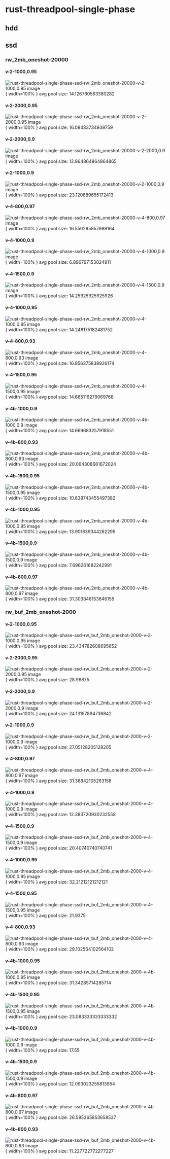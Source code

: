 # rust-threadpool-single-phase
## hdd
## ssd
### rw_2mb_oneshot-20000
#### v-2-1000,0.95
![rust-threadpool-single-phase-ssd-rw_2mb_oneshot-20000-v-2-1000,0.95 image](figures/rust-threadpool-single-phase-ssd-rw_2mb_oneshot-20000-v-2-1000,0.95.png){ width=100% }
avg pool size: 14.126760563380282

#### v-2-2000,0.95
![rust-threadpool-single-phase-ssd-rw_2mb_oneshot-20000-v-2-2000,0.95 image](figures/rust-threadpool-single-phase-ssd-rw_2mb_oneshot-20000-v-2-2000,0.95.png){ width=100% }
avg pool size: 16.08433734939759

#### v-2-2000,0.9
![rust-threadpool-single-phase-ssd-rw_2mb_oneshot-20000-v-2-2000,0.9 image](figures/rust-threadpool-single-phase-ssd-rw_2mb_oneshot-20000-v-2-2000,0.9.png){ width=100% }
avg pool size: 12.864864864864865

#### v-2-1000,0.9
![rust-threadpool-single-phase-ssd-rw_2mb_oneshot-20000-v-2-1000,0.9 image](figures/rust-threadpool-single-phase-ssd-rw_2mb_oneshot-20000-v-2-1000,0.9.png){ width=100% }
avg pool size: 23.120689655172413

#### v-4-800,0.97
![rust-threadpool-single-phase-ssd-rw_2mb_oneshot-20000-v-4-800,0.97 image](figures/rust-threadpool-single-phase-ssd-rw_2mb_oneshot-20000-v-4-800,0.97.png){ width=100% }
avg pool size: 16.550295857988164

#### v-4-1000,0.9
![rust-threadpool-single-phase-ssd-rw_2mb_oneshot-20000-v-4-1000,0.9 image](figures/rust-threadpool-single-phase-ssd-rw_2mb_oneshot-20000-v-4-1000,0.9.png){ width=100% }
avg pool size: 6.896797153024911

#### v-4-1500,0.9
![rust-threadpool-single-phase-ssd-rw_2mb_oneshot-20000-v-4-1500,0.9 image](figures/rust-threadpool-single-phase-ssd-rw_2mb_oneshot-20000-v-4-1500,0.9.png){ width=100% }
avg pool size: 14.25925925925926

#### v-4-1000,0.95
![rust-threadpool-single-phase-ssd-rw_2mb_oneshot-20000-v-4-1000,0.95 image](figures/rust-threadpool-single-phase-ssd-rw_2mb_oneshot-20000-v-4-1000,0.95.png){ width=100% }
avg pool size: 14.248175182481752

#### v-4-800,0.93
![rust-threadpool-single-phase-ssd-rw_2mb_oneshot-20000-v-4-800,0.93 image](figures/rust-threadpool-single-phase-ssd-rw_2mb_oneshot-20000-v-4-800,0.93.png){ width=100% }
avg pool size: 16.956375838926174

#### v-4-1500,0.95
![rust-threadpool-single-phase-ssd-rw_2mb_oneshot-20000-v-4-1500,0.95 image](figures/rust-threadpool-single-phase-ssd-rw_2mb_oneshot-20000-v-4-1500,0.95.png){ width=100% }
avg pool size: 14.665116279069768

#### v-4b-1000,0.9
![rust-threadpool-single-phase-ssd-rw_2mb_oneshot-20000-v-4b-1000,0.9 image](figures/rust-threadpool-single-phase-ssd-rw_2mb_oneshot-20000-v-4b-1000,0.9.png){ width=100% }
avg pool size: 14.669683257918551

#### v-4b-800,0.93
![rust-threadpool-single-phase-ssd-rw_2mb_oneshot-20000-v-4b-800,0.93 image](figures/rust-threadpool-single-phase-ssd-rw_2mb_oneshot-20000-v-4b-800,0.93.png){ width=100% }
avg pool size: 20.064308681672024

#### v-4b-1500,0.95
![rust-threadpool-single-phase-ssd-rw_2mb_oneshot-20000-v-4b-1500,0.95 image](figures/rust-threadpool-single-phase-ssd-rw_2mb_oneshot-20000-v-4b-1500,0.95.png){ width=100% }
avg pool size: 10.638743455497382

#### v-4b-1000,0.95
![rust-threadpool-single-phase-ssd-rw_2mb_oneshot-20000-v-4b-1000,0.95 image](figures/rust-threadpool-single-phase-ssd-rw_2mb_oneshot-20000-v-4b-1000,0.95.png){ width=100% }
avg pool size: 13.901639344262295

#### v-4b-1500,0.9
![rust-threadpool-single-phase-ssd-rw_2mb_oneshot-20000-v-4b-1500,0.9 image](figures/rust-threadpool-single-phase-ssd-rw_2mb_oneshot-20000-v-4b-1500,0.9.png){ width=100% }
avg pool size: 7.696261682242991

#### v-4b-800,0.97
![rust-threadpool-single-phase-ssd-rw_2mb_oneshot-20000-v-4b-800,0.97 image](figures/rust-threadpool-single-phase-ssd-rw_2mb_oneshot-20000-v-4b-800,0.97.png){ width=100% }
avg pool size: 31.303846153846155

### rw_buf_2mb_oneshot-2000
#### v-2-1000,0.95
![rust-threadpool-single-phase-ssd-rw_buf_2mb_oneshot-2000-v-2-1000,0.95 image](figures/rust-threadpool-single-phase-ssd-rw_buf_2mb_oneshot-2000-v-2-1000,0.95.png){ width=100% }
avg pool size: 23.434782608695652

#### v-2-2000,0.95
![rust-threadpool-single-phase-ssd-rw_buf_2mb_oneshot-2000-v-2-2000,0.95 image](figures/rust-threadpool-single-phase-ssd-rw_buf_2mb_oneshot-2000-v-2-2000,0.95.png){ width=100% }
avg pool size: 28.96875

#### v-2-2000,0.9
![rust-threadpool-single-phase-ssd-rw_buf_2mb_oneshot-2000-v-2-2000,0.9 image](figures/rust-threadpool-single-phase-ssd-rw_buf_2mb_oneshot-2000-v-2-2000,0.9.png){ width=100% }
avg pool size: 24.13157894736842

#### v-2-1000,0.9
![rust-threadpool-single-phase-ssd-rw_buf_2mb_oneshot-2000-v-2-1000,0.9 image](figures/rust-threadpool-single-phase-ssd-rw_buf_2mb_oneshot-2000-v-2-1000,0.9.png){ width=100% }
avg pool size: 27.05128205128205

#### v-4-800,0.97
![rust-threadpool-single-phase-ssd-rw_buf_2mb_oneshot-2000-v-4-800,0.97 image](figures/rust-threadpool-single-phase-ssd-rw_buf_2mb_oneshot-2000-v-4-800,0.97.png){ width=100% }
avg pool size: 31.36842105263158

#### v-4-1000,0.9
![rust-threadpool-single-phase-ssd-rw_buf_2mb_oneshot-2000-v-4-1000,0.9 image](figures/rust-threadpool-single-phase-ssd-rw_buf_2mb_oneshot-2000-v-4-1000,0.9.png){ width=100% }
avg pool size: 12.383720930232558

#### v-4-1500,0.9
![rust-threadpool-single-phase-ssd-rw_buf_2mb_oneshot-2000-v-4-1500,0.9 image](figures/rust-threadpool-single-phase-ssd-rw_buf_2mb_oneshot-2000-v-4-1500,0.9.png){ width=100% }
avg pool size: 20.40740740740741

#### v-4-1000,0.95
![rust-threadpool-single-phase-ssd-rw_buf_2mb_oneshot-2000-v-4-1000,0.95 image](figures/rust-threadpool-single-phase-ssd-rw_buf_2mb_oneshot-2000-v-4-1000,0.95.png){ width=100% }
avg pool size: 32.21212121212121

#### v-4-1500,0.95
![rust-threadpool-single-phase-ssd-rw_buf_2mb_oneshot-2000-v-4-1500,0.95 image](figures/rust-threadpool-single-phase-ssd-rw_buf_2mb_oneshot-2000-v-4-1500,0.95.png){ width=100% }
avg pool size: 21.9375

#### v-4-800,0.93
![rust-threadpool-single-phase-ssd-rw_buf_2mb_oneshot-2000-v-4-800,0.93 image](figures/rust-threadpool-single-phase-ssd-rw_buf_2mb_oneshot-2000-v-4-800,0.93.png){ width=100% }
avg pool size: 29.102564102564102

#### v-4b-1000,0.95
![rust-threadpool-single-phase-ssd-rw_buf_2mb_oneshot-2000-v-4b-1000,0.95 image](figures/rust-threadpool-single-phase-ssd-rw_buf_2mb_oneshot-2000-v-4b-1000,0.95.png){ width=100% }
avg pool size: 31.34285714285714

#### v-4b-1500,0.95
![rust-threadpool-single-phase-ssd-rw_buf_2mb_oneshot-2000-v-4b-1500,0.95 image](figures/rust-threadpool-single-phase-ssd-rw_buf_2mb_oneshot-2000-v-4b-1500,0.95.png){ width=100% }
avg pool size: 23.083333333333332

#### v-4b-1000,0.9
![rust-threadpool-single-phase-ssd-rw_buf_2mb_oneshot-2000-v-4b-1000,0.9 image](figures/rust-threadpool-single-phase-ssd-rw_buf_2mb_oneshot-2000-v-4b-1000,0.9.png){ width=100% }
avg pool size: 17.55

#### v-4b-1500,0.9
![rust-threadpool-single-phase-ssd-rw_buf_2mb_oneshot-2000-v-4b-1500,0.9 image](figures/rust-threadpool-single-phase-ssd-rw_buf_2mb_oneshot-2000-v-4b-1500,0.9.png){ width=100% }
avg pool size: 12.093023255813954

#### v-4b-800,0.97
![rust-threadpool-single-phase-ssd-rw_buf_2mb_oneshot-2000-v-4b-800,0.97 image](figures/rust-threadpool-single-phase-ssd-rw_buf_2mb_oneshot-2000-v-4b-800,0.97.png){ width=100% }
avg pool size: 26.585365853658537

#### v-4b-800,0.93
![rust-threadpool-single-phase-ssd-rw_buf_2mb_oneshot-2000-v-4b-800,0.93 image](figures/rust-threadpool-single-phase-ssd-rw_buf_2mb_oneshot-2000-v-4b-800,0.93.png){ width=100% }
avg pool size: 11.227722772277227

